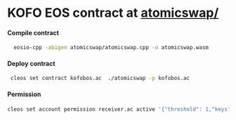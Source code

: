 # KOFO EOS contract at  [atomicswap/](https://github.com/kofoproject/kofo_bos_contract/tree/master/atomicswap)

#### Compile contract
```bash
  eosio-cpp -abigen atomicswap/atomicswap.cpp -o atomicswap.wasm
```

#### Deploy contract
```bash
 cleos set contract kofobos.ac  ./atomicswap -p kofobos.ac
```
#### Permission
```bash
cleos set account permission receiver.ac active '{"threshold": 1,"keys": [{"key":${receiver.ac public key}, "weight":1}],"accounts": [{"permission":{"actor": "kofobos.ac","permission":"eosio.code"},"weight":1}]}' owner -p kofobos.ac@owner
```
